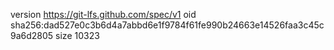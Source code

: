 version https://git-lfs.github.com/spec/v1
oid sha256:dad527e0c3b6d4a7abbd6e1f9784f61fe990b24663e14526faa3c45c9a6d2805
size 10323
